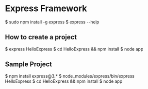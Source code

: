 # Express Framework

$ sudo npm install -g express
$ express --help

## How to create a project
$ express HelloExpress
$ cd HelloExpress && npm install
$ node app


## Sample Project 
$ npm install express@3.*
$ node_modules/express/bin/express HelloExpress
$ cd HelloExpress && npm install
$ node app

